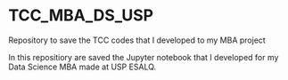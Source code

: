 # TCC_MBA_DS_USP
Repository to save the TCC codes that I developed to my MBA project

In this repositiory are saved the Jupyter notebook that I developed for my Data Science MBA made at USP ESALQ.
